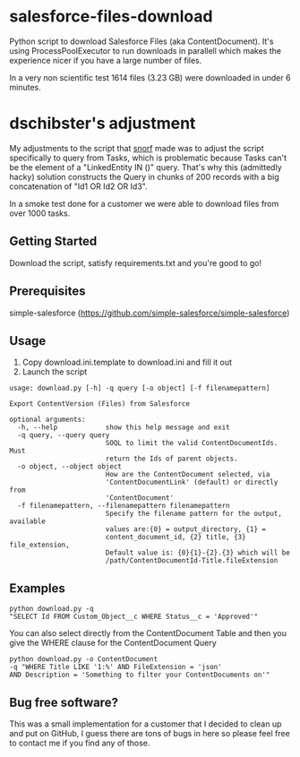 # salesforce-files-download

Python script to download Salesforce Files (aka ContentDocument).
It's using ProcessPoolExecutor to run downloads in parallell which 
makes the experience nicer if you have a large number of files.

In a very non scientific test 1614 files (3.23 GB) were downloaded 
in under 6 minutes.

# dschibster's adjustment 

My adjustments to the script that [snorf](https://github.com/snorf) made was to adjust the script specifically to query from Tasks, which is problematic because Tasks can't be the element of a "LinkedEntity IN ()" query. That's why this (admittedly hacky) solution constructs the Query in chunks of 200 records with a big concatenation of "Id1 OR Id2 OR Id3". 

In a smoke test done for a customer we were able to download files from over 1000 tasks.


## Getting Started

Download the script, satisfy requirements.txt and you're good to go!

## Prerequisites

simple-salesforce (https://github.com/simple-salesforce/simple-salesforce)

## Usage

1. Copy download.ini.template to download.ini and fill it out
2. Launch the script

```
usage: download.py [-h] -q query [-o object] [-f filenamepattern]

Export ContentVersion (Files) from Salesforce

optional arguments:
  -h, --help            show this help message and exit
  -q query, --query query
                        SOQL to limit the valid ContentDocumentIds. Must
                        return the Ids of parent objects.
  -o object, --object object
                        How are the ContentDocument selected, via
                        'ContentDocumentLink' (default) or directly from
                        'ContentDocument'
  -f filenamepattern, --filenamepattern filenamepattern
                        Specify the filename pattern for the output, available
                        values are:{0} = output_directory, {1} =
                        content_document_id, {2} title, {3} file_extension,
                        Default value is: {0}{1}-{2}.{3} which will be
                        /path/ContentDocumentId-Title.fileExtension
```

## Examples
```
python download.py -q 
"SELECT Id FROM Custom_Object__c WHERE Status__c = 'Approved'"
```

You can also select directly from the ContentDocument Table and then you give the WHERE clause for the ContentDocument Query
```
python download.py -o ContentDocument 
-q "WHERE Title LIKE '1:%' AND FileExtension = 'json'  
AND Description = 'Something to filter your ContentDocuments on'"
```

## Bug free software?

This was a small implementation for a customer that I decided to clean up and put on GitHub,
I guess there are tons of bugs in here so please feel free to contact me if you find any of those.
